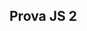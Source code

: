 <html>
<body>

<h2>Prova JS 2</h2>

<p id="demo"></p>

<script>
var x = 100 + 50;
document.getElementById("demo").innerHTML = x;
</script>

</body>
</html> 
